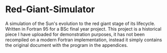 Red-Giant-Simulator
===================

A simulation of the Sun's evolution to the red giant stage of its lifecycle. Written in Fortran 95 for a BSc final year project. This project is a historical piece I have uploaded for demonstration purposes, it has not been recompiled on a modern Fortran implementation, instead it simply contains the original document with the program in the appendices.

